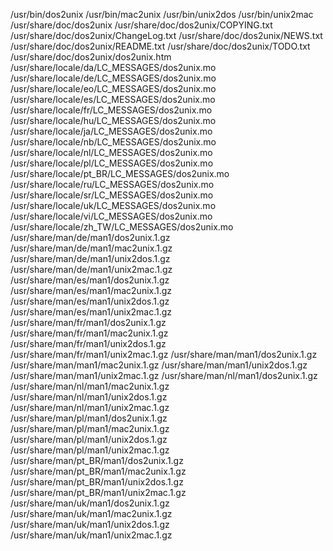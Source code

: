 /usr/bin/dos2unix
/usr/bin/mac2unix
/usr/bin/unix2dos
/usr/bin/unix2mac
/usr/share/doc/dos2unix
/usr/share/doc/dos2unix/COPYING.txt
/usr/share/doc/dos2unix/ChangeLog.txt
/usr/share/doc/dos2unix/NEWS.txt
/usr/share/doc/dos2unix/README.txt
/usr/share/doc/dos2unix/TODO.txt
/usr/share/doc/dos2unix/dos2unix.htm
/usr/share/locale/da/LC_MESSAGES/dos2unix.mo
/usr/share/locale/de/LC_MESSAGES/dos2unix.mo
/usr/share/locale/eo/LC_MESSAGES/dos2unix.mo
/usr/share/locale/es/LC_MESSAGES/dos2unix.mo
/usr/share/locale/fr/LC_MESSAGES/dos2unix.mo
/usr/share/locale/hu/LC_MESSAGES/dos2unix.mo
/usr/share/locale/ja/LC_MESSAGES/dos2unix.mo
/usr/share/locale/nb/LC_MESSAGES/dos2unix.mo
/usr/share/locale/nl/LC_MESSAGES/dos2unix.mo
/usr/share/locale/pl/LC_MESSAGES/dos2unix.mo
/usr/share/locale/pt_BR/LC_MESSAGES/dos2unix.mo
/usr/share/locale/ru/LC_MESSAGES/dos2unix.mo
/usr/share/locale/sr/LC_MESSAGES/dos2unix.mo
/usr/share/locale/uk/LC_MESSAGES/dos2unix.mo
/usr/share/locale/vi/LC_MESSAGES/dos2unix.mo
/usr/share/locale/zh_TW/LC_MESSAGES/dos2unix.mo
/usr/share/man/de/man1/dos2unix.1.gz
/usr/share/man/de/man1/mac2unix.1.gz
/usr/share/man/de/man1/unix2dos.1.gz
/usr/share/man/de/man1/unix2mac.1.gz
/usr/share/man/es/man1/dos2unix.1.gz
/usr/share/man/es/man1/mac2unix.1.gz
/usr/share/man/es/man1/unix2dos.1.gz
/usr/share/man/es/man1/unix2mac.1.gz
/usr/share/man/fr/man1/dos2unix.1.gz
/usr/share/man/fr/man1/mac2unix.1.gz
/usr/share/man/fr/man1/unix2dos.1.gz
/usr/share/man/fr/man1/unix2mac.1.gz
/usr/share/man/man1/dos2unix.1.gz
/usr/share/man/man1/mac2unix.1.gz
/usr/share/man/man1/unix2dos.1.gz
/usr/share/man/man1/unix2mac.1.gz
/usr/share/man/nl/man1/dos2unix.1.gz
/usr/share/man/nl/man1/mac2unix.1.gz
/usr/share/man/nl/man1/unix2dos.1.gz
/usr/share/man/nl/man1/unix2mac.1.gz
/usr/share/man/pl/man1/dos2unix.1.gz
/usr/share/man/pl/man1/mac2unix.1.gz
/usr/share/man/pl/man1/unix2dos.1.gz
/usr/share/man/pl/man1/unix2mac.1.gz
/usr/share/man/pt_BR/man1/dos2unix.1.gz
/usr/share/man/pt_BR/man1/mac2unix.1.gz
/usr/share/man/pt_BR/man1/unix2dos.1.gz
/usr/share/man/pt_BR/man1/unix2mac.1.gz
/usr/share/man/uk/man1/dos2unix.1.gz
/usr/share/man/uk/man1/mac2unix.1.gz
/usr/share/man/uk/man1/unix2dos.1.gz
/usr/share/man/uk/man1/unix2mac.1.gz
